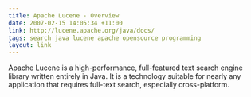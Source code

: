 ```yaml
---
title: Apache Lucene - Overview
date: 2007-02-15 14:05:34 +11:00
link: http://lucene.apache.org/java/docs/
tags: search java lucene apache opensource programming
layout: link
---
```

Apache Lucene is a high-performance, full-featured text search engine library written entirely in Java. It is a technology suitable for nearly any application that requires full-text search, especially cross-platform.
